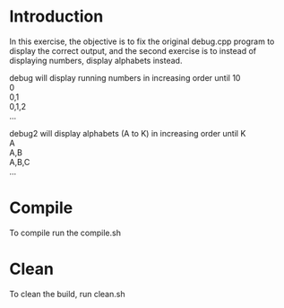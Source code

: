 # Introduction
In this exercise, the objective is to fix the original debug.cpp program to display the correct output, and the second exercise is to instead of displaying numbers, display alphabets instead.

debug will display running numbers in increasing order until 10\
0\
0,1\
0,1,2\
...

debug2 will display alphabets (A to K) in increasing order until K\
A\
A,B\
A,B,C\
...

# Compile
To compile run the compile.sh

# Clean
To clean the build, run clean.sh